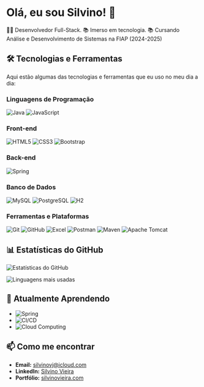 # Olá, eu sou Silvino! 👋

👨‍💻 Desenvolvedor Full-Stack.
📚 Imerso em tecnologia. 
📚 Cursando Análise e Desenvolvimento de Sistemas na FIAP (2024-2025)

## 🛠️ Tecnologias e Ferramentas

Aqui estão algumas das tecnologias e ferramentas que eu uso no meu dia a dia:

### Linguagens de Programação
![Java](https://img.shields.io/badge/-Java-007396?style=flat-square&logo=java&logoColor=white)
![JavaScript](https://img.shields.io/badge/-JavaScript-F7DF1E?style=flat-square&logo=javascript&logoColor=black)

### Front-end
![HTML5](https://img.shields.io/badge/-HTML5-E34F26?style=flat-square&logo=html5&logoColor=white)
![CSS3](https://img.shields.io/badge/-CSS3-1572B6?style=flat-square&logo=css3&logoColor=white)
![Bootstrap](https://img.shields.io/badge/-Bootstrap-7952B3?style=flat-square&logo=bootstrap&logoColor=white)

### Back-end
![Spring](https://img.shields.io/badge/-Spring-6DB33F?style=flat-square&logo=spring&logoColor=white)

### Banco de Dados
![MySQL](https://img.shields.io/badge/-MySQL-4479A1?style=flat-square&logo=mysql&logoColor=white)
![PostgreSQL](https://img.shields.io/badge/-PostgreSQL-336791?style=flat-square&logo=postgresql&logoColor=white)
![H2](https://img.shields.io/badge/-H2-4479A1?style=flat-square&logo=h2&logoColor=white)

### Ferramentas e Plataformas
![Git](https://img.shields.io/badge/-Git-F05032?style=flat-square&logo=git&logoColor=white)
![GitHub](https://img.shields.io/badge/-GitHub-181717?style=flat-square&logo=github&logoColor=white)
![Excel](https://img.shields.io/badge/-Excel-217346?style=flat-square&logo=microsoft-excel&logoColor=white)
![Postman](https://img.shields.io/badge/-Postman-FF6C37?style=flat-square&logo=postman&logoColor=white)
![Maven](https://img.shields.io/badge/-Maven-C71A36?style=flat-square&logo=apache-maven&logoColor=white)
![Apache Tomcat](https://img.shields.io/badge/-Apache%20Tomcat-F8DC75?style=flat-square&logo=apache-tomcat&logoColor=black)

## 📊 Estatísticas do GitHub

![Estatísticas do GitHub](https://github-readme-stats.vercel.app/api?username=vinovieira&show_icons=true&theme=radical)

![Linguagens mais usadas](https://github-readme-stats.vercel.app/api/top-langs/?username=vinovieira&layout=compact&theme=radical)

<!--
## 🚀 Projetos Destacados

Aqui estão alguns dos meus projetos mais interessantes:

- **[Projeto destaque 1](https://github.com/vinovieira)** - Descrição.
-->

## 🌱 Atualmente Aprendendo

- ![Spring](https://img.shields.io/badge/-Spring%20Avançado-6DB33F?style=flat-square&logo=spring&logoColor=white)
- ![CI/CD](https://img.shields.io/badge/-CI/CD-2088FF?style=flat-square&logo=github-actions&logoColor=white)
- ![Cloud Computing](https://img.shields.io/badge/-Cloud%20Computing-FF9900?style=flat-square&logo=amazon-aws&logoColor=white)

## 📫 Como me encontrar

- **Email:** [silvinovj@icloud.com](mailto:seu-email@example.com)
- **LinkedIn:** [Silvino Vieira](https://www.linkedin.com/in/vinovieira/)
- **Portfólio:** [silvinovieira.com](https://silvinovieira.com)
